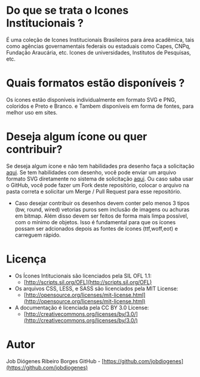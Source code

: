 # Do que se trata o Icones Institucionais ?

É uma coleção de Icones Institucionais Brasileiros para área acadêmica, tais como agẽncias governamentais federais ou estaduais como Capes, CNPq, Fundação Araucária, etc. Icones de universidades, Institutos de Pesquisas, etc.

# Quais formatos estão disponíveis ?

Os ícones estão disponíveis individualmente em formato SVG e PNG, coloridos e Preto e Branco. e Tambem disponíveis em forma de fontes, para melhor uso em sites.

# Deseja algum ícone ou quer contribuir?
Se deseja algum ícone e não tem habilidades pra desenho faça a solicitação [aqui](https://github.com/jobdiogenes/icones_institucionais/issues). 
Se tem habilidades com desenho, você pode enviar um arquivo formato SVG diretamente no sistema de solicitação [aqui](https://github.com/jobdiogenes/icones_institucionais/issues). Ou caso saba usar o GitHub, você pode fazer um Fork deste repositório, colocar o arquivo na pasta correta e solicitar um Merge / Pull Request para esse repositório.
- Caso desejar contribuir os desenhos devem conter pelo menos 3 tipos (bw, round, wired) vetorias puros sem inclusão de imagens ou achuras em bitmap. Além disso devem ser feitos de forma mais limpa possível, com o mínimo de objetos. Isso é fundamental para que os ícones possam ser adcionados depois as fontes de ícones (ttf,woff,eot) e carreguem rápido.   

# Licença

- Os Ícones Intitucionais são licenciados pela  SIL OFL 1.1:
  - [http://scripts.sil.org/OFL](http://scripts.sil.org/OFL)
- Os arquivos CSS, LESS, e SASS são licenciados pela MIT License:
  - [http://opensource.org/licenses/mit-license.html](http://opensource.org/licenses/mit-license.html)
- A documentação é licenciada pela CC BY 3.0 License:
  - [http://creativecommons.org/licenses/by/3.0/](http://creativecommons.org/licenses/by/3.0/)

# Autor

Job Diógenes Ribeiro Borges
GitHub - [https://github.com/jobdiogenes](https://github.com/jobdiogenes)
